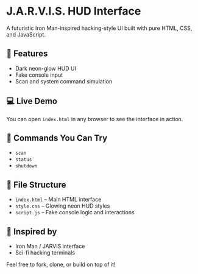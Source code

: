 # J.A.R.V.I.S. HUD Interface

A futuristic Iron Man-inspired hacking-style UI built with pure HTML, CSS, and JavaScript.

## 🔧 Features

- Dark neon-glow HUD UI
- Fake console input
- Scan and system command simulation

## 💻 Live Demo

You can open `index.html` in any browser to see the interface in action.

## 🧠 Commands You Can Try

- `scan`
- `status`
- `shutdown`

## 📁 File Structure

- `index.html` – Main HTML interface
- `style.css` – Glowing neon HUD styles
- `script.js` – Fake console logic and interactions

## 🎨 Inspired by

- Iron Man / JARVIS interface
- Sci-fi hacking terminals

Feel free to fork, clone, or build on top of it!

